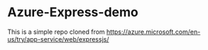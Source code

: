 # Azure-Express-demo
This is a simple repo cloned from https://azure.microsoft.com/en-us/try/app-service/web/expressjs/
